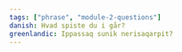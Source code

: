 ```yaml
---
tags: ["phrase", "module-2-questions"]
danish: Hvad spiste du i går?
greenlandic: Ippassaq sunik nerisaqarpit?
---
```

